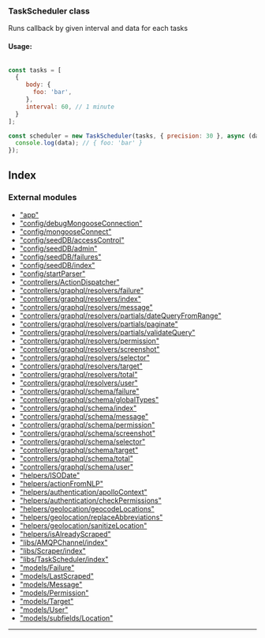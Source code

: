 
### TaskScheduler class

Runs callback by given interval and data for each tasks

#### Usage:

```js

const tasks = [
  {
     body: {
       foo: 'bar',
     },
     interval: 60, // 1 minute
  }
];

const scheduler = new TaskScheduler(tasks, { precision: 30 }, async (data) => {
  console.log(data); // { foo: 'bar' }
});

```

## Index

### External modules

* ["app"](modules/_app_.md)
* ["config/debugMongooseConnection"](modules/_config_debugmongooseconnection_.md)
* ["config/mongooseConnect"](modules/_config_mongooseconnect_.md)
* ["config/seedDB/accessControl"](modules/_config_seeddb_accesscontrol_.md)
* ["config/seedDB/admin"](modules/_config_seeddb_admin_.md)
* ["config/seedDB/failures"](modules/_config_seeddb_failures_.md)
* ["config/seedDB/index"](modules/_config_seeddb_index_.md)
* ["config/startParser"](modules/_config_startparser_.md)
* ["controllers/ActionDispatcher"](modules/_controllers_actiondispatcher_.md)
* ["controllers/graphql/resolvers/failure"](modules/_controllers_graphql_resolvers_failure_.md)
* ["controllers/graphql/resolvers/index"](modules/_controllers_graphql_resolvers_index_.md)
* ["controllers/graphql/resolvers/message"](modules/_controllers_graphql_resolvers_message_.md)
* ["controllers/graphql/resolvers/partials/dateQueryFromRange"](modules/_controllers_graphql_resolvers_partials_datequeryfromrange_.md)
* ["controllers/graphql/resolvers/partials/paginate"](modules/_controllers_graphql_resolvers_partials_paginate_.md)
* ["controllers/graphql/resolvers/partials/validateQuery"](modules/_controllers_graphql_resolvers_partials_validatequery_.md)
* ["controllers/graphql/resolvers/permission"](modules/_controllers_graphql_resolvers_permission_.md)
* ["controllers/graphql/resolvers/screenshot"](modules/_controllers_graphql_resolvers_screenshot_.md)
* ["controllers/graphql/resolvers/selector"](modules/_controllers_graphql_resolvers_selector_.md)
* ["controllers/graphql/resolvers/target"](modules/_controllers_graphql_resolvers_target_.md)
* ["controllers/graphql/resolvers/total"](modules/_controllers_graphql_resolvers_total_.md)
* ["controllers/graphql/resolvers/user"](modules/_controllers_graphql_resolvers_user_.md)
* ["controllers/graphql/schema/failure"](modules/_controllers_graphql_schema_failure_.md)
* ["controllers/graphql/schema/globalTypes"](modules/_controllers_graphql_schema_globaltypes_.md)
* ["controllers/graphql/schema/index"](modules/_controllers_graphql_schema_index_.md)
* ["controllers/graphql/schema/message"](modules/_controllers_graphql_schema_message_.md)
* ["controllers/graphql/schema/permission"](modules/_controllers_graphql_schema_permission_.md)
* ["controllers/graphql/schema/screenshot"](modules/_controllers_graphql_schema_screenshot_.md)
* ["controllers/graphql/schema/selector"](modules/_controllers_graphql_schema_selector_.md)
* ["controllers/graphql/schema/target"](modules/_controllers_graphql_schema_target_.md)
* ["controllers/graphql/schema/total"](modules/_controllers_graphql_schema_total_.md)
* ["controllers/graphql/schema/user"](modules/_controllers_graphql_schema_user_.md)
* ["helpers/ISODate"](modules/_helpers_isodate_.md)
* ["helpers/actionFromNLP"](modules/_helpers_actionfromnlp_.md)
* ["helpers/authentication/apolloContext"](modules/_helpers_authentication_apollocontext_.md)
* ["helpers/authentication/checkPermissions"](modules/_helpers_authentication_checkpermissions_.md)
* ["helpers/geolocation/geocodeLocations"](modules/_helpers_geolocation_geocodelocations_.md)
* ["helpers/geolocation/replaceAbbreviations"](modules/_helpers_geolocation_replaceabbreviations_.md)
* ["helpers/geolocation/sanitizeLocation"](modules/_helpers_geolocation_sanitizelocation_.md)
* ["helpers/isAlreadyScraped"](modules/_helpers_isalreadyscraped_.md)
* ["libs/AMQPChannel/index"](modules/_libs_amqpchannel_index_.md)
* ["libs/Scraper/index"](modules/_libs_scraper_index_.md)
* ["libs/TaskScheduler/index"](modules/_libs_taskscheduler_index_.md)
* ["models/Failure"](modules/_models_failure_.md)
* ["models/LastScraped"](modules/_models_lastscraped_.md)
* ["models/Message"](modules/_models_message_.md)
* ["models/Permission"](modules/_models_permission_.md)
* ["models/Target"](modules/_models_target_.md)
* ["models/User"](modules/_models_user_.md)
* ["models/subfields/Location"](modules/_models_subfields_location_.md)

---


